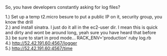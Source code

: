 So, you have developers constantly asking for log files? <br>

1.) Set up a temp t2.micro besure to put a public IP on it, security group, you know the drill <br>
2.) and install sinatra. I just do it all in the ec2-user dir. I mean this is quick and dirty and wont be around long, yeah sure you have heard that before<br>
3.) be sure to start in prod mode... RACK_ENV='production' ruby log.rb <br>
4.) http://52.42.191.60:4567/logger <br>
5.) http://52.42.191.60:4567/time   <br>
